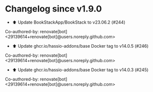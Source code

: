 # Changelog since v1.9.0
- ⬆️ Update BookStackApp/BookStack to v23.06.2 (#244)

Co-authored-by: renovate[bot] <29139614+renovate[bot]@users.noreply.github.com> 
- ⬆️ Update ghcr.io/hassio-addons/base Docker tag to v14.0.5 (#246)

Co-authored-by: renovate[bot] <29139614+renovate[bot]@users.noreply.github.com> 
- ⬆️ Update ghcr.io/hassio-addons/base Docker tag to v14.0.3 (#245)

Co-authored-by: renovate[bot] <29139614+renovate[bot]@users.noreply.github.com> 
